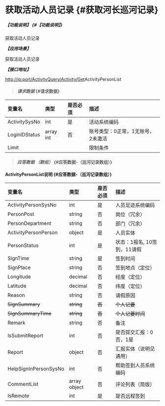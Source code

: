 # 获取活动人员记录 {#获取河长巡河记录}

##### _【功能说明】_ {#【功能说明】}

获取活动人员记录

_**【应用场景】**_

获取活动人员记录

_**【接口地址】**_

[http://ip:port/ActivityQuery/Activity/Get](http://ip:port/HMQuery/PatrolRiver/GetPatrolRivers)ActivityPersonList

> #### _请求数据_ {#请求数据}

| 变量名 | 类型 | 是否必须 | 描述 |
| :--- | :--- | :--- | :--- |
| ActivitySysNo | int | 是 | 活动系统编码 |
| LoginIDStatus | array int | 否 | 账号类型：0正常，1无账号，2未激活 |
| Limit |  |  | 限制条件 |

> #### _应答数据 （数组）_ {#应答数据-（巡河记录数组）}

#### ActivityPersonList说明 {#应答数据-（巡河记录数组）}

| 变量名 | 类型 | 是否必须 | 描述 |
| :--- | :--- | :--- | :--- |
| ActivityPersonSysNo | int | 是 | 人员足迹系统编码 |
| PersonPost | string | 否 | 岗位（冗余） |
| PersonDepartment | string | 否 | 部门（冗余） |
| ActivityPersonPerson | object | 是 | 人员实体 |
| PersonStatus | int | 是 | 状态：1报名, 10签到，11请假 |
| SignTime | string | 是 | 签到时间 |
| SignPlace | string | 否 | 签到地点（定位） |
| Longitude | decimal | 否 | 经度（定位） |
| Latitude | decimal | 否 | 纬度（定位） |
| Reason | string | 否 | 请假原因 |
| ~~SignSummary~~ | ~~string~~ | ~~否~~ | ~~个人记要~~ |
| ~~SignSummaryTime~~ | ~~string~~ | ~~否~~ | ~~个人记要时间~~ |
| Remark | string | 否 | 备注 |
| IsSubmitReport | int | 否 | 是否提交汇报：0否，1是 |
| Report | object | 否 | 汇报实体（说明见通用） |
| HelpSignInPersonSysNo | int | 否 | 帮助签到人员系统编码 |
| CommentList | array object | 否 | 评论列表（简版） |
| IsRemote| int | 是 | 是否远程签到 |



